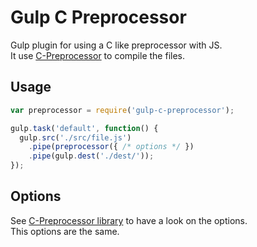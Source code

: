 Gulp C Preprocessor
===============

Gulp plugin for using a C like preprocessor with JS.  
It use [C-Preprocessor](https://www.npmjs.com/package/c-preprocessor) to compile the files.


## Usage

```js
var preprocessor = require('gulp-c-preprocessor');

gulp.task('default', function() {
  gulp.src('./src/file.js')
    .pipe(preprocessor({ /* options */ })
    .pipe(gulp.dest('./dest/'));
});
```


## Options

See [C-Preprocessor library](https://github.com/ParksProjets/C-Preprocessor#customize-options)
to have a look on the options.  
This options are the same.
